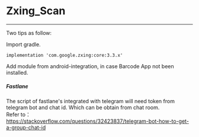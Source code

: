 # Zxing_Scan
---

Two tips as follow:

Import gradle.
```
implementation 'com.google.zxing:core:3.3.x'
```

Add module from android-integration, in case Barcode App not been installed.

##### Fastlane
The script of fastlane's integrated with telegram will need token from telegram bot and chat id. Which can be obtain from chat room. <br />
Refer to：<br />
 https://stackoverflow.com/questions/32423837/telegram-bot-how-to-get-a-group-chat-id

